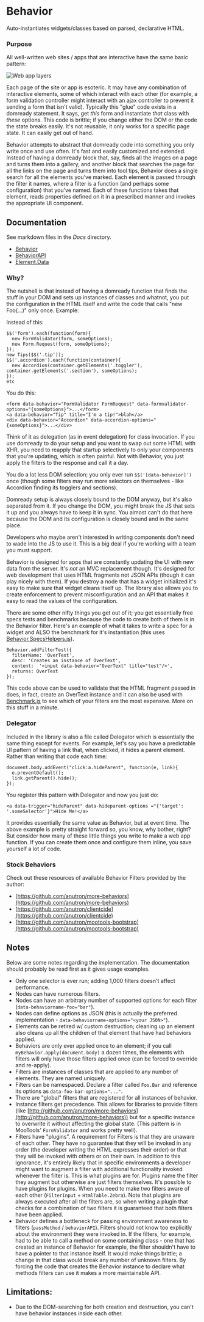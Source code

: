 # Behavior

Auto-instantiates widgets/classes based on parsed, declarative HTML.

### Purpose

All well-written web sites / apps that are interactive have the same basic pattern:

![Web app layers](https://github.com/anutron/behavior/raw/master/layers.png)

Each page of the site or app is esoteric. It may have any combination of interactive elements, some of which interact with each other (for example, a form validation controller might interact with an ajax controller to prevent it sending a form that isn't valid). Typically this "glue" code exists in a domready statement. It says, get *this* form and instantiate *that* class with *these* options. This code is brittle; if you change either the DOM or the code the state breaks easily. It's not reusable, it only works for a specific page state. It can easily get out of hand.

Behavior attempts to abstract that domready code into something you only write once and use often. It's fast and easily customized and extended. Instead of having a domready block that, say, finds all the images on a page and turns them into a gallery, and another block that searches the page for all the links on the page and turns them into tool tips, Behavior does a single search for all the elements you've marked. Each element is passed through the filter it names, where a filter is a function (and perhaps some configuration) that you've named. Each of these functions takes that element, reads properties defined on it in a prescribed manner and invokes the appropriate UI component.

## Documentation

See markdown files in the *Docs* directory.

* [Behavior](Docs/Behavior.md)
* [BehaviorAPI](Docs/BehaviorAPI.md)
* [Element.Data](Docs/Element.Data.md)

### Why?

The nutshell is that instead of having a domready function that finds the stuff in your DOM and sets up instances of classes and whatnot, you put the configuration in the HTML itself and write the code that calls "new Foo(...)" only once. Example:

Instead of this:

	$$('form').each(function(form){
	  new FormValidator(form, someOptions);
	  new Form.Request(form, someOptions);
	});
	new Tips($$('.tip'));
	$$('.accordion').each(function(container){
	  new Accordion(container.getElements('.toggler'), container.getElements('.section'), someOptions);
	});
	etc

You do this:

	<form data-behavior="FormValidator FormRequest" data-formvalidator-options="{someOptions}">...</form>
	<a data-behavior="Tip" title="I'm a tip!">blah</a>
	<div data-behavior="Accordion" data-accordion-options="{someOptions}">...</div>

Think of it as delegation (as in event delegation) for class invocation. If you use domready to do your setup and you want to swap out some HTML with XHR, you need to reapply that startup selectively to only your components that you're updating, which is often painful. Not with Behavior, you just apply the filters to the response and call it a day.

You do a lot less DOM selection; you only ever run `$$('[data-behavior]')` once (though some filters may run more selectors on themselves - like Accordion finding its togglers and sections).

Domready setup is always closely bound to the DOM anyway, but it's also separated from it. If you change the DOM, you might break the JS that sets it up and you always have to keep it in sync. You almost can't do that here because the DOM and its configuration is closely bound and in the same place.

Developers who maybe aren't interested in writing components don't need to wade into the JS to use it. This is a big deal if you're working with a team you must support.

Behavior is designed for apps that are constantly updating the UI with new data from the server. It's *not* an MVC replacement though. It's designed for web development that uses HTML fragments not JSON APIs (though it can play nicely with them). If you destroy a node that has a widget initialized it's easy to make sure that widget cleans itself up. The library also allows you to create enforcement to prevent misconfiguration and an API that makes it easy to read the values of the configuration.

There are some other nifty things you get out of it; you get essentially free specs tests and benchmarks because the code to create both of them is in the Behavior filter. Here's an example of what it takes to write a spec for a widget and ALSO the benchmark for it's instantiation (this uses [Behavior.SpecsHelpers.js](https://github.com/anutron/behavior/blob/master/Tests/Specs/Behavior/Behavior.SpecsHelpers.js)).

	Behavior.addFilterTest({
	  filterName: 'OverText',
	  desc: 'Creates an instance of OverText',
	  content:  '<input data-behavior="OverText" title="test"/>',
	  returns: OverText
	});

This code above can be used to validate that the HTML fragment passed in does, in fact, create an OverText instance and it can also be used with [Benchmark.js](http://benchmarkjs.com/) to see which of your filters are the most expensive. More on this stuff in a minute.

### Delegator

Included in the library is also a file called Delegator which is essentially the same thing except for events. For example, let's say you have a predictable UI pattern of having a link that, when clicked, it hides a parent element. Rather than writing that code each time:

	document.body.addEvent("click:a.hideParent", function(e, link){
	  e.preventDefault();
	  link.getParent().hide();
	});

You register this pattern with Delegator and now you just do:

	<a data-trigger="hideParent" data-hideparent-options ="{'target': '.someSelector'}">Hide Me!</a>

It provides essentially the same value as Behavior, but at event time. The above example is pretty straight forward so, you know, why bother, right? But consider how many of these little things you write to make a web app function. If you can create them once and configure them inline, you save yourself a lot of code.

### Stock Behaviors

Check out these resources of available Behavior Filters provided by the author:

* [https://github.com/anutron/more-behaviors](https://github.com/anutron/more-behaviors)
* [https://github.com/anutron/clientcide](https://github.com/anutron/clientcide)
* [https://github.com/anutron/mootools-bootstrap](https://github.com/anutron/mootools-bootstrap)


## Notes

Below are some notes regarding the implementation. The documentation should probably be read first as it gives usage examples.

* Only one selector is ever run; adding 1,000 filters doesn't affect performance.
* Nodes can have numerous filters.
* Nodes can have an arbitrary number of supported options for each filter (`data-behaviorname-foo="bar"`).
* Nodes can define options as JSON (this is actually the preferred implementation - `data-behaviorname-options="<your JSON>"`).
* Elements can be retired w/ custom destruction; cleaning up an element also cleans up all the children of that element that have had behaviors applied.
* Behaviors are only ever applied once to an element; if you call `myBehavior.apply(document.body)` a dozen times, the elements with filters will only have those filters applied once (can be forced to override and re-apply).
* Filters are instances of classes that are applied to any number of elements. They are named uniquely.
* Filters can be namespaced. Declare a filter called `Foo.Bar` and reference its options as `data-foo-bar-options="..."`.
* There are "global" filters that are registered for all instances of behavior.
* Instance filters get precedence. This allows for libraries to provide filters (like [http://github.com/anutron/more-behaviors](http://github.com/anutron/more-behaviors)) but for a specific instance to overwrite it without affecting the global state. (This pattern is in MooTools' `FormValidator` and works pretty well).
* Filters have "plugins". A requirement for Filters is that they are unaware of each other. They have no guarantee that they will be invoked in any order (the developer writing the HTML expresses their order) or that they will be invoked with others or on their own. In addition to this ignorance, it's entirely likely that in specific environments a developer might want to augment a filter with additional functionality invoked whenever the filter is. This is what plugins are for. Plugins name the filter they augment but otherwise are just filters themselves. It's possible to have plugins for plugins. When you need to make two filters aware of each other (`FilterInput` + `HtmlTable.Zebra`). Note that plugins are always executed after all the filters are, so when writing a plugin that checks for a combination of two filters it is guaranteed that both filters have been applied.
* Behavior defines a bottleneck for passing environment awareness to filters (`passMethod` / `behaviorAPI`). Filters should not know too explicitly about the environment they were invoked in. If the filters, for example, had to be able to call a method on some containing class - one that has created an instance of Behavior for example, the filter shouldn't have to have a pointer to that instance itself. It would make things brittle; a change in that class would break any number of unknown filters. By forcing the code that creates the Behavior instance to declare what methods filters can use it makes a more maintainable API.

## Limitations:

* Due to the DOM-searching for both creation and destruction, you can't have behavior instances inside each other.
